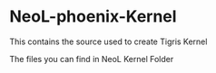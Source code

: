 NeoL-phoenix-Kernel
===================

This contains the source used to create Tigris Kernel

The files you can find in NeoL Kernel Folder
